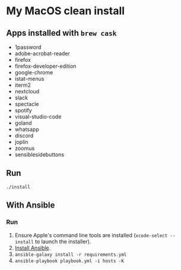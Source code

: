 # My MacOS clean install

## Apps installed with `brew cask`

- 1password
- adobe-acrobat-reader
- firefox
- firefox-developer-edition
- google-chrome
- istat-menus
- iterm2
- nextcloud
- slack
- spectacle
- spotify
- visual-studio-code
- goland
- whatsapp
- discord
- joplin
- zoomus
- sensiblesidebuttons

## Run

`./install`

## With Ansible

### Run

1. Ensure Apple's command line tools are installed (`xcode-select --install` to launch the installer).
2. [Install Ansible](http://docs.ansible.com/intro_installation.html).
3. `ansible-galaxy install -r requirements.yml`
4. `ansible-playbook playbook.yml -i hosts -K`
